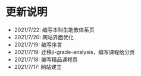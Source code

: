 # 更新说明

- 2021/7/22: 编写本科生助教体系页
- 2021/7/20: 网站界面优化
- 2021/7/19: 编写序言
- 2021/7/19: 迁移ji-grade-analysis，编写课程给分页
- 2021/7/18: 编写精品课程页
- 2021/7/17: 网站建立
